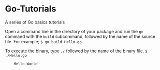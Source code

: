 # Go-Tutorials
A series of Go basics tutorials

Open a command line in the directory of your package and run the ```go``` command with the ```build``` subcommand, followed by the name of the source file.
For example;
```$ go build Hello.go```

To execute the binary, type ```./``` followed by the name of the binary file. 
```$ ./Hello.go```

```# output
    Hello World
    
